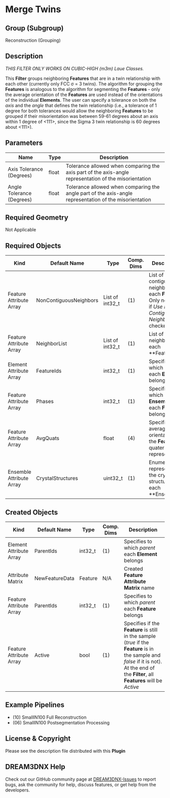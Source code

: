 # Merge Twins 


## Group (Subgroup) ##

Reconstruction (Grouping)

## Description ##

*THIS FILTER ONLY WORKS ON CUBIC-HIGH (m3m) Laue Classes.*

This **Filter** groups neighboring **Features** that are in a twin relationship with each other (currently only FCC &sigma; = 3 twins).  The algorithm for grouping the **Features** is analogous to the algorithm for segmenting the **Features** - only the average orientation of the **Features** are used instead of the orientations of the individual **Elements**.  The user can specify a tolerance on both the *axis* and the *angle* that defines the twin relationship (i.e., a tolerance of 1 degree for both tolerances would allow the neighboring **Features** to be grouped if their misorientation was between 59-61 degrees about an axis within 1 degree of <111>, since the Sigma 3 twin relationship is 60 degrees about <111>).


## Parameters ##

| Name | Type | Description |
|------|------| ----------- |
| Axis Tolerance (Degrees) | float | Tolerance allowed when comparing the axis part of the axis-angle representation of the misorientation |
| Angle Tolerance (Degrees) | float | Tolerance allowed when comparing the angle part of the axis-angle representation of the misorientation |

## Required Geometry ##

Not Applicable

## Required Objects ##

| Kind                      | Default Name | Type     | Comp. Dims | Description                                 |
|---------------------------|--------------|----------|------------|---------------------------------------------|
| Feature Attribute Array | NonContiguousNeighbors | List of int32_t | (1) | List of non-contiguous neighbors for each **Feature**. Only needed if _Use Non-Contiguous Neighbors_ is checked |
| Feature Attribute Array | NeighborList | List of int32_t | (1) | List of neighbors for each **Feature |
| Element Attribute Array | FeatureIds | int32_t | (1) | Specifies to which **Feature** each **Element** belongs |
| Feature Attribute Array | Phases | int32_t | (1) | Specifies to which **Ensemble** each **Feature** belongs |
| Feature Attribute Array | AvgQuats | float| (4) | Specifies the average orientation of the **Feature** in quaternion representation |
| Ensemble Attribute Array | CrystalStructures | uint32_t | (1) | Enumeration representing the crystal structure for each **Ensemble |

## Created Objects ##

| Kind                      | Default Name | Type     | Comp. Dims | Description                                 |
|---------------------------|--------------|----------|------------|---------------------------------------------|
| Element Attribute Array | ParentIds | int32_t | (1) | Specifies to which *parent* each **Element** belongs |
|   Attribute Matrix   | NewFeatureData | Feature | N/A | Created **Feature Attribute Matrix** name |
| Feature Attribute Array | ParentIds | int32_t | (1) | Specifies to which *parent* each **Feature** belongs |
| Feature Attribute Array | Active | bool | (1) | Specifies if the **Feature** is still in the sample (*true* if the **Feature** is in the sample and *false* if it is not). At the end of the **Filter**, all **Features** will be *Active* |


## Example Pipelines ##

+ (10) SmallIN100 Full Reconstruction
+ (06) SmallIN100 Postsegmentation Processing

## License & Copyright ##

Please see the description file distributed with this **Plugin**

## DREAM3DNX Help

Check out our GitHub community page at [DREAM3DNX-Issues](https://github.com/BlueQuartzSoftware/DREAM3DNX-Issues) to report bugs, ask the community for help, discuss features, or get help from the developers.


